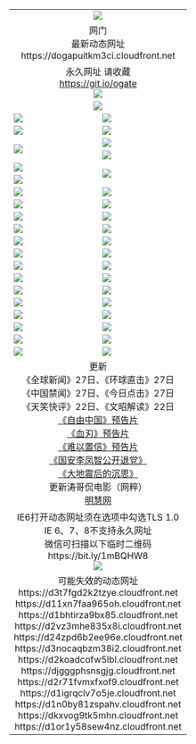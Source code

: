 ﻿<table>
  <tr></tr>
  <tr><td colspan=2 align=center><img src="https://dogapuitkm3ci.cloudfront.net/Up/oGate.jpg" /></td></tr>
  <tr><td colspan=2 align=center>网门<br>最新动态网址
<br>https://dogapuitkm3ci.cloudfront.net
    </td>
  </tr>
  <tr>
    <td colspan=2 align=center>永久网址 请收藏<br/><a href="https://git.io/ogate" target="_blank">https://git.io/ogate</a><br/><a href="https://dogapuitkm3ci.cloudfront.net/Up/0WMGDL2.png" target="_blank"><img src="https://dogapuitkm3ci.cloudfront.net/Up/0WMGD2.png"/></a></td>
    <!--td align=center>临时网址 微信用<br/><a href="https://bit.ly/1mBQHW8" target="_blank">https://bit.ly/1mBQHW8</a><br/><a href="https://dogapuitkm3ci.cloudfront.net/Up/0WMGDL3.png" target="_blank"><img src="https://dogapuitkm3ci.cloudfront.net/Up/0WMGD3.png"/></a></td-->
  </tr>
  <tr>
    <td colspan=2 align=center><a href="https://dogapuitkm3ci.cloudfront.net/ogUP.aspx?name=0oGate.apk" target="_blank"><img src="https://dogapuitkm3ci.cloudfront.net/Up/0WMAZ.jpg" /></a></td>
  </tr>
  <tr>
    <td><a href="https://dogapuitkm3ci.cloudfront.net/ogNice.aspx" target="_blank"><img src="https://dogapuitkm3ci.cloudfront.net/Up/0WCYY.jpg" /></a></td>
    <td><a href="https://dogapuitkm3ci.cloudfront.net/onCO.aspx?ob=600%E4%BA%8B%E7%89%A9&op=%E5%A2%9E%E5%88%A0%E6%94%B9&args=WH1~%23%E7%B1%BB%E5%9E%8B6%E6%96%B0%E9%97%BB%7c%23%E7%B1%BB%E5%9E%8B6%E8%AF%84%E8%AE%BA&mode=" target="_blank"><img src="https://dogapuitkm3ci.cloudfront.net/Up/0WZTT.jpg" /></a></td> 
  </tr>
  <tr>
    <td><a href="https://dogapuitkm3ci.cloudfront.net/ogDY.aspx" target="_blank"><img src="https://dogapuitkm3ci.cloudfront.net/Up/0FK.jpg" /></a></td>
    <td><a href="https://dogapuitkm3ci.cloudfront.net/ogST.aspx" target="_blank"><img src="https://dogapuitkm3ci.cloudfront.net/Up/0ST.jpg" /></a></td> 
  </tr>
  <tr>
    <td rowspan=2><a href="https://dogapuitkm3ci.cloudfront.net/ogUP.aspx?name=WJ.mp4&count=480P:1" target="_blank"><img src="https://dogapuitkm3ci.cloudfront.net/Up/WJ.jpg" /></a></td>
    <td><a href="https://dogapuitkm3ci.cloudfront.net/ogUP.aspx?name=11DKC.mp4&count=T:2,2:4,1:16" target="_blank"><img src="https://dogapuitkm3ci.cloudfront.net/Up/11DKC.jpg" /></a></td> 
  </tr>
  <tr>
    <td><a href="https://dogapuitkm3ci.cloudfront.net/ogUP.aspx?name=LRSH.mp4&count=W:13,2:10" target="_blank"><img src="https://dogapuitkm3ci.cloudfront.net/Up/LRSH.jpg" /></a></td>
  </tr>
  <tr>
    <td><a href="https://dogapuitkm3ci.cloudfront.net/ogUP.aspx?name=JQR.mp4&count=2" target="_blank"><img src="https://dogapuitkm3ci.cloudfront.net/Up/JQR.jpg" /></a></td>   
    <td rowspan=2><a href="https://dogapuitkm3ci.cloudfront.net/ogUP.aspx?name=JP.mp4&count=9" target="_blank"><img src="https://dogapuitkm3ci.cloudfront.net/Up/JP.jpg" /></td>
  </tr>
  <tr>
    <td><div><a href="https://dogapuitkm3ci.cloudfront.net/ogUP.aspx?name=LRWS.mp4&count=7B:7,6B:44,5A:10,5B:35,4A:14,4B:19,3A:10,3B:26,2A:16,2B:21,1A:23,1B:29&current=7B:7" target="_blank"><img src="https://dogapuitkm3ci.cloudfront.net/Up/LRWS.jpg" /></a></td>
  </tr>
  <tr>
    <td><a href="https://dogapuitkm3ci.cloudfront.net/ogUP.aspx?name=SSZJ.mp4&count=SP:6,480P:8" target="_blank"><img src="https://dogapuitkm3ci.cloudfront.net/Up/SSZJ.jpg" /></a></td>
    <td><a href="https://dogapuitkm3ci.cloudfront.net/ogUP.aspx?name=WH.mp4" target="_blank"><img src="https://dogapuitkm3ci.cloudfront.net/Up/WH.jpg" /></a></td>
  </tr>
  <tr>
    <td><a href="https://dogapuitkm3ci.cloudfront.net/ogUP.aspx?name=ZY.mp4&count=2015:16" target="_blank"><img src="https://dogapuitkm3ci.cloudfront.net/Up/ZY.jpg" /></a</td>
    <td><a href="https://dogapuitkm3ci.cloudfront.net/ogUP.aspx?name=XTFY.mp4&count=B:2,A:24" target="_blank"><img src="https://dogapuitkm3ci.cloudfront.net/Up/XTFY.jpg" /></a></td>
  </tr>
  <tr>
    <td><a href="https://dogapuitkm3ci.cloudfront.net/ogUP.aspx?name=1LYF.mp4&count=2" target="_blank"><img src="https://dogapuitkm3ci.cloudfront.net/Up/1LYF0.jpg" /></a></td>
    <td><a href="https://dogapuitkm3ci.cloudfront.net/ogUP.aspx?name=1ZGC.mp4&count=6" target="_blank"><img src="https://dogapuitkm3ci.cloudfront.net/Up/1ZGC0.jpg" /></a></td>
  </tr>
  <tr>
    <td><a href="https://dogapuitkm3ci.cloudfront.net/ogUP.aspx?name=1ZKM.mp4&count=3&current=3" target="_blank"><img src="https://dogapuitkm3ci.cloudfront.net/Up/1ZKM0.jpg" /></a></td>  
    <td><a href="https://dogapuitkm3ci.cloudfront.net/ogUP.aspx?name=1WWY.mp4&count=6&current=6" target="_blank"><img src="https://dogapuitkm3ci.cloudfront.net/Up/1WWY0.jpg" /></a></td>
  </tr>
  <tr>
    <td><a href="https://dogapuitkm3ci.cloudfront.net/ogUP.aspx?name=10JGY.mp4&count=3" target="_blank"><img src="https://dogapuitkm3ci.cloudfront.net/Up/10JGY0.jpg" /></a></td>
    <td><a href="https://dogapuitkm3ci.cloudfront.net/ogUP.aspx?name=10CYS.mp4&count=2" target="_blank"><img src="https://dogapuitkm3ci.cloudfront.net/Up/10CYS0.jpg" /></a></td>
  </tr>
  <tr>
    <td><a href="https://dogapuitkm3ci.cloudfront.net/ogUP.aspx?name=4SQQ.mp4&count=201602:20,201601:21&current=201602:20" target="_blank"><img src="https://dogapuitkm3ci.cloudfront.net/Up/4SQQ0.jpg"/></a></td>
    <td><a href="https://dogapuitkm3ci.cloudfront.net/ogUP.aspx?name=4SHQ.mp4&count=201602:25,201601:28&current=201602:25" target="_blank"><img src="https://dogapuitkm3ci.cloudfront.net/Up/4SHQ0.jpg"/></a></td>
  </tr>
  <tr>
    <td><a href="https://dogapuitkm3ci.cloudfront.net/ogUP.aspx?name=4SZG.mp4&count=201602:20,201601:23&current=201602:20" target="_blank"><img src="https://dogapuitkm3ci.cloudfront.net/Up/4SZG0.jpg"/></a></td>
    <td><a href="https://dogapuitkm3ci.cloudfront.net/ogUP.aspx?name=4SDJ.mp4&count=201602A:23,201602B:7,201601A:48,201601B:6&current=201602A:23" target="_blank"><img src="https://dogapuitkm3ci.cloudfront.net/Up/4SDJ0.jpg"/></a></td>
  </tr>
  <tr>
    <td><a href="https://dogapuitkm3ci.cloudfront.net/ogUP.aspx?name=4CTX.mp4&count=201602:3,201601:4&current=201602:3" target="_blank"><img src="https://dogapuitkm3ci.cloudfront.net/Up/4CTX0.jpg"/></a></td>
    <td><a href="https://dogapuitkm3ci.cloudfront.net/ogUP.aspx?name=4CWZ.mp4&count=201602:3,201601:4&current=201602:3" target="_blank"><img src="https://dogapuitkm3ci.cloudfront.net/Up/4CWZ0.jpg"/></a></td>
  </tr>
  <tr>
    <td><a href="https://dogapuitkm3ci.cloudfront.net/onUP.aspx?name=https://dwsfx5awq5vcc.cloudfront.net/" target="_blank"><img src="https://dogapuitkm3ci.cloudfront.net/Up/0DTW.jpg"/></a></td>
    <td><a href="https://dogapuitkm3ci.cloudfront.net/onUP.aspx?name=https://d240ns8up8earz.cloudfront.net/acenter/" target="_blank"><img src="https://dogapuitkm3ci.cloudfront.net/Up/0TDW.jpg" /></a></td>
  </tr>
  <tr>
    <td><a href="https://dogapuitkm3ci.cloudfront.net/onUP.aspx?name=https://d4508d6vomz2p.cloudfront.net/gb/nsc413.htm" target="_blank"><img src="https://dogapuitkm3ci.cloudfront.net/Up/0DJY.jpg" /></a></td>
    <td><a href="https://dogapuitkm3ci.cloudfront.net/onUP.aspx?name=https://d3bxwq7vzudb5l.cloudfront.net/xtr/gb/prog204.html" target="_blank"><img src="https://dogapuitkm3ci.cloudfront.net/Up/0XTR.jpg" /></a></td>
  </tr>
  <tr>
    <td><a href="https://dogapuitkm3ci.cloudfront.net/onUP.aspx?name=https://d3aj00iefsmfgc.cloudfront.net/" target="_blank"><img src="https://dogapuitkm3ci.cloudfront.net/Up/0MHW.jpg" /></a></td>
    <td><a href="https://dogapuitkm3ci.cloudfront.net/onUP.aspx?name=https://d1lcj91uv80klr.cloudfront.net/" target="_blank"><img src="https://dogapuitkm3ci.cloudfront.net/Up/0ZJW.jpg" /></a></td>
  </tr>
  <tr>
    <td><a href="https://dogapuitkm3ci.cloudfront.net/ogUP.aspx?name=0FG.zip" target="_blank"><img src="https://dogapuitkm3ci.cloudfront.net/Up/0FG.jpg" /></a></td>
    <td><a href="https://dogapuitkm3ci.cloudfront.net/ogUP.aspx?name=0FGA.apk" target="_blank"><img src="https://dogapuitkm3ci.cloudfront.net/Up/0FGA.jpg" /></a></td>
  </tr>
  <tr>
    <td><a href="https://dogapuitkm3ci.cloudfront.net/ogUP.aspx?name=0U.zip" target="_blank"><img src="https://dogapuitkm3ci.cloudfront.net/Up/0U.jpg" /></a></td>
    <td><a href="https://dogapuitkm3ci.cloudfront.net/ogUP.aspx?name=0UA.apk" target="_blank"><img src="https://dogapuitkm3ci.cloudfront.net/Up/0UA.jpg" /></a></td>
  </tr>
  <tr>
    <td><a href="https://dogapuitkm3ci.cloudfront.net/ogUP.aspx?name=0iPPOTV.zip" target="_blank"><img src="https://dogapuitkm3ci.cloudfront.net/Up/0iPPOTV.jpg" /></a></td>
    <td><a href="https://dogapuitkm3ci.cloudfront.net/ogUP.aspx?name=0iNTD.apk" target="_blank"><img src="https://dogapuitkm3ci.cloudfront.net/Up/0iNTD.jpg" /></a></td>
  </tr>
  <tr>
    <td colspan=2 align=center>更新<br>
      《全球新闻》27日、《环球直击》27日<br>
      《中国禁闻》27日、《今日点击》27日<br>
      《天笑快评》22日、《文昭解读》22日<br>
      <a href="https://dogapuitkm3ci.cloudfront.net/ogUP.aspx?name=11ZYZG0.mp4" target="_blank">《自由中国》预告片</a><br>
      <a href="https://dogapuitkm3ci.cloudfront.net/ogUP.aspx?name=11XR.mp4" target="_blank">《血刃》预告片</a><br>
      <a href="https://dogapuitkm3ci.cloudfront.net/ogUP.aspx?name=11NYZX.mp4&count=2" target="_blank">《难以置信》预告片</a><br>
      <a href="https://dogapuitkm3ci.cloudfront.net/ogUP.aspx?name=4LFZ.mp4" target="_blank">《国安李凤智公开退党》</a><br>
      <a href="https://dogapuitkm3ci.cloudfront.net/ogUP.aspx?name=4DDZHDCS.mp4" target="_blank">《大地震后的沉思》</a><br>
      更新涛哥侃电影（网粹）<br>
      <a href="https://dogapuitkm3ci.cloudfront.net/onUP.aspx?name=https://www.minghui.org/" target="_blank">明慧网</a></td>
    </td>
  </tr>
  <tr>
    <td colspan=2 align=center>IE6打开动态网址须在选项中勾选TLS 1.0<br/>IE 6、7、8不支持永久网址<br/>
      微信可扫描以下临时二维码<br/>https://bit.ly/1mBQHW8<br/><a href="https://dogapuitkm3ci.cloudfront.net/Up/0WMGDL3.png" target="_blank"><img src="https://dogapuitkm3ci.cloudfront.net/Up/0WMGD3.png"/></a><br>
  </tr>
  <tr>
    <td colspan=2 align=center>可能失效的动态网址
<br>https://d3t7fgd2k2tzye.cloudfront.net
<br>https://d11xn7faa965oh.cloudfront.net
<br>https://d1bhtirza9bx85.cloudfront.net
<br>https://d2vz3mhe835x8i.cloudfront.net
<br>https://d24zpd6b2ee96e.cloudfront.net
<br>https://d3nocaqbzm38i2.cloudfront.net
<br>https://d2koadcofw5lbl.cloudfront.net
<br>https://djgggphsnsgjg.cloudfront.net
<br>https://d2r71fvmxfxof9.cloudfront.net
<br>https://d1igrqclv7o5je.cloudfront.net
<br>https://d1n0by81zspahv.cloudfront.net
<br>https://dkxvog9tk5mhn.cloudfront.net
<br>https://d1or1y58sew4nz.cloudfront.net
    </td>
  </tr>
</table>
